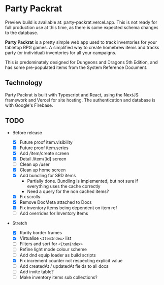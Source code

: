 # Party Packrat

Preview build is available at: party-packrat.vercel.app. This is not ready for full production use at this time, as there is some expected schema changes to the database.

**Party Packrat** is a pretty simple web app used to track inventories for your tabletop RPG games. A simplified way to create homebrew items and tracks party (or individual) inventories for all your campaigns.

This is predominately designed for Dungeons and Dragons 5th Edition, and has some pre-populated items from the System Reference Document.

## Technology

Party Packrat is built with Typescript and React, using the NextJS framework and Vercel for site hosting. The authentication and database is with Google's Firebase.

## TODO

- Before release

  - [x] Future proof item.visibility
  - [x] Future proof item.series
  - [x] Add /item/create screen
  - [x] Detail /item/[id] screen
  - [ ] Clean up /user
  - [x] Clean up home screen
  - [x] Add bundling for SRD items
    - Partially done. Bundling is implemented, but not sure if everything uses the cache correctly
    - Need a query for the non cached items?
  - [x] Fix scrolls
  - [x] Remove DocMeta attached to Docs
  - [x] Fix inventory items being dependent on item ref
  - [ ] Add overrides for Inventory Items

- Stretch
  - [x] Rarity border frames
  - [x] Virtualise `<ItemIndex>` list
  - [ ] Filters and sort for `<ItemIndex>`
  - [ ] Refine light mode colour scheme
  - [ ] Add dnd equip loader as build scripts
  - [x] Fix increment counter not respecting explicit value
  - [ ] Add createdAt / updatedAt fields to all docs
  - [ ] Add invite table?
  - [ ] Make inventory items sub collections?
